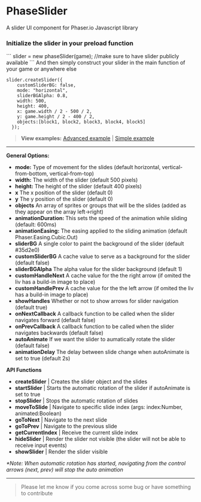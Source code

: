 # PhaseSlider
A slider UI component for Phaser.io Javascript library

<h3>Initialize the slider in your preload function</h3>
```
slider = new phaseSlider(game); //make sure to have slider publicly available
```
And then simply construct your slider in the main function of your game or anywhere else

```
slider.createSlider({
    customSliderBG: false,
    mode: "horizontal",
    sliderBGAlpha: 0.8,
    width: 500,
    height: 400,
    x: game.width / 2 - 500 / 2,
    y: game.height / 2 - 400 / 2,
    objects:[block1, block2, block3, block4, block5]
  });
  ```
  
><strong>View examples:</strong>
<a href="http://www.netgfx.com/trunk/games/libs/phaseslider/examples/example1.html">Advanced example</a> | 
<a href="http://www.netgfx.com/trunk/games/libs/phaseslider/examples/index.html">Simple example</a>
  
  <hr>
  
<strong>General Options:</strong>

<ul>
	<li><strong>mode:</strong> Type of movement for the slides (default horizontal, vertical-from-bottom, vertical-from-top)</li>
	<li><strong>width:</strong> The width of the slider (default 500 pixels)</li>
  <li><strong>height:</strong> The height of the slider (default 400 pixels)</li>
  <li><strong>x</strong> The x position of the slider (default 0)</li>
	<li><strong>y</strong> The y position of the slider (default 0)</li>
	<li><strong>objects</strong> An array of sprites or groups that will be the slides (added as they appear on the array left->right)</li>
	<li><strong>animationDuration: </strong> This sets the speed of the animation while sliding (default: 600ms)</li>
	<li><strong>animationEasing:</strong> The easing applied to the sliding animation (default Phaser.Easing.Cubic.Out)</li>
	<li><strong>sliderBG</strong> A single color to paint the background of the slider (default #35d2e0)</li>
	<li><strong>customSliderBG</strong> A cache value to serve as a background for the slider (default false)</li>
	<li><strong>sliderBGAlpha</strong> The alpha value for the slider background (default 1)</li>
	<li><strong>customHandleNext</strong> A cache value for the the right arrow (if omited the liv has a build-in image to place)</li>
	<li><strong>customHandlePrev</strong> A cache value for the the left arrow (if omited the liv has a build-in image to place)</li>
	<li><strong>showHandles</strong> Whether or not to show arrows for slider navigation (default true)</li>
	<li><strong>onNextCallback</strong> A callback function to be called when the slider navigates forward (default false)</li>
	<li><strong>onPrevCallback</strong> A callback function to be called when the slider navigates backwards (default false)</li>
	<li><strong>autoAnimate</strong> If we want the slider to aumatically rotate the slider (default false)</li>
	<li><strong>animationDelay</strong> The delay between slide change when autoAnimate is set to true (default 2s)</li>
</ul>

<strong>API Functions</strong>

<ul>
	<li><strong>createSlider</strong> | Creates the slider object and the slides</li>
	<li><strong>startSlider</strong> | Starts the automatic rotation of the slider if autoAnimate is set to true</li>
	<li><strong>stopSlider</strong> | Stops the automatic rotation of slides</li>
	<li><strong>moveToSlide</strong> | Navigate to specific slide index (args: index:Number, animated:Boolean)</li>
	<li><strong>goToNext</strong> | Navigate to the next slide</li>
	<li><strong>goToPrev</strong> | Navigate to the previous slide</li>	
	<li><strong>getCurrentIndex</strong> | Receive the current slide index</li>	
	<li><strong>hideSlider</strong> | Render the slider not visible (the slider will not be able to receive input events)</li>
	<li><strong>showSlider</strong> | Render the slider visible</li>
</ul>

<i>
*Note: When automatic rotation has started, navigating from the control arrows (next, prev) will stop the auto animation
</i>

<hr>

>Please let me know if you come across some bug or have something to contribute





